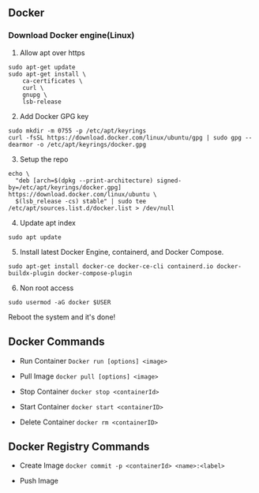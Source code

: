 ## Docker

### Download Docker engine(Linux)

1. Allow apt over https

```
sudo apt-get update
sudo apt-get install \
    ca-certificates \
    curl \
    gnupg \
    lsb-release
```

2. Add Docker GPG key

```
sudo mkdir -m 0755 -p /etc/apt/keyrings
curl -fsSL https://download.docker.com/linux/ubuntu/gpg | sudo gpg --dearmor -o /etc/apt/keyrings/docker.gpg
```

3. Setup the repo

```
echo \
  "deb [arch=$(dpkg --print-architecture) signed-by=/etc/apt/keyrings/docker.gpg] https://download.docker.com/linux/ubuntu \
  $(lsb_release -cs) stable" | sudo tee /etc/apt/sources.list.d/docker.list > /dev/null
```

4. Update apt index

```
sudo apt update
```

5. Install latest Docker Engine, containerd, and Docker Compose.

```
sudo apt-get install docker-ce docker-ce-cli containerd.io docker-buildx-plugin docker-compose-plugin
```

6. Non root access

```
sudo usermod -aG docker $USER
```

Reboot the system and it's done!

## Docker Commands

- Run Container
`Docker run [options] <image>`

- Pull Image
`docker pull [options] <image>`

- Stop Container 
`docker stop <containerId>`

- Start Container 
`docker start <containerID>`

- Delete Container
`docker rm <containerID>`


## Docker Registry Commands

- Create Image
`docker commit -p <containerId> <name>:<label>`

- Push Image

